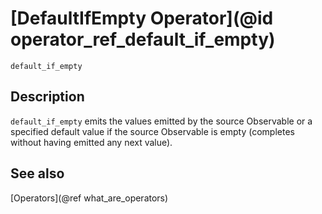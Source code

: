 # [DefaultIfEmpty Operator](@id operator_ref_default_if_empty)

```@docs
default_if_empty
```

## Description

`default_if_empty` emits the values emitted by the source Observable or a specified default value if the source Observable is empty (completes without having emitted any next value).

## See also

[Operators](@ref what_are_operators)
